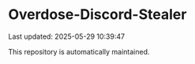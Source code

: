# Overdose-Discord-Stealer

Last updated: 2025-05-29 10:39:47

This repository is automatically maintained.
